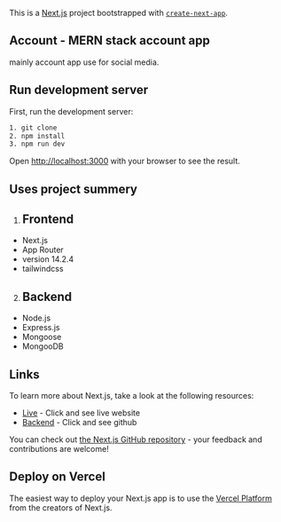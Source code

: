 This is a [Next.js](https://nextjs.org/) project bootstrapped with [`create-next-app`](https://github.com/vercel/next.js/tree/canary/packages/create-next-app).

## Account - MERN stack account app
mainly account app use for social media.

## Run development server

First, run the development server:

```bash
1. git clone
2. npm install
3. npm run dev
```

Open [http://localhost:3000](http://localhost:3000) with your browser to see the result.

## Uses project summery
1. Frontend
    -
- Next.js 
- App Router
- version 14.2.4
- tailwindcss

2. Backend
    -
- Node.js
- Express.js
- Mongoose
- MongooDB




## Links

To learn more about Next.js, take a look at the following resources:

- [Live](https://nextjs.org/docs) - Click and see live website
- [Backend](https://nextjs.org/learn) - Click and see github

You can check out [the Next.js GitHub repository](https://github.com/vercel/next.js/) - your feedback and contributions are welcome!

## Deploy on Vercel

The easiest way to deploy your Next.js app is to use the [Vercel Platform](https://vercel.com/new?utm_medium=default-template&filter=next.js&utm_source=create-next-app&utm_campaign=create-next-app-readme) from the creators of Next.js.


